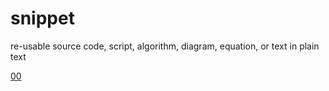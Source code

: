 # snippet
re-usable source code, script, algorithm, diagram, equation, or text in plain text

[00](00/README.md)
